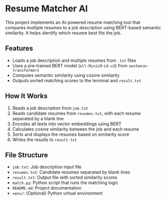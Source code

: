 # Resume Matcher AI

This project implements an AI-powered resume matching tool that compares multiple resumes to a job description using BERT-based semantic similarity. It helps identify which resume best fits the job.

## Features

- Loads a job description and multiple resumes from `.txt` files
- Uses a pre-trained BERT model (`all-MiniLM-L6-v2`) from `sentence-transformers`
- Computes semantic similarity using cosine similarity
- Outputs sorted matching scores to the terminal and `result.txt`

## How It Works

1. Reads a job description from `job.txt`
2. Reads candidate resumes from `resumes.txt`, with each resume separated by a blank line
3. Encodes all texts into vector embeddings using BERT
4. Calculates cosine similarity between the job and each resume
5. Sorts and displays the resumes based on similarity score
6. Writes the results to `result.txt`

## File Structure

- `job.txt`: Job description input file  
- `resumes.txt`: Candidate resumes separated by blank lines  
- `result.txt`: Output file with sorted similarity scores  
- `match.py`: Python script that runs the matching logic  
- `README.md`: Project documentation  
- `venv/`: (Optional) Python virtual environment  
